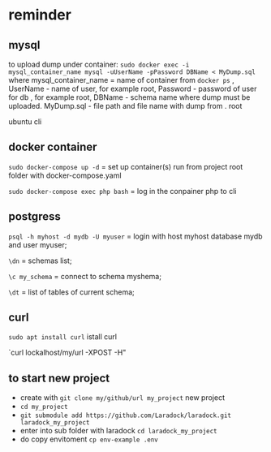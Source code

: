 # reminder

mysql
-----

to upload dump under container: `sudo docker exec -i mysql_container_name mysql -uUserName -pPassword DBName < MyDump.sql` where mysql_container_name = name of container from `docker ps` , UserName - name of user, for example root,  Password - password of user for db , for example root, DBName - schema name where dump must be uploaded. MyDump.sql - file path and file name with dump from . root


ubuntu cli

docker container
----------------

`sudo docker-compose up -d` = set up container(s) run from project root folder with docker-compose.yaml

`sudo docker-compose exec php bash` = log in the conpainer php to cli

postgress
---------

`psql -h myhost -d mydb -U myuser` = login with host myhost database mydb and user myuser;

`\dn` = schemas list;

`\c my_schema` = connect to schema myshema;

`\dt` = list of tables of current schema;

curl 
----

`sudo apt install curl` istall curl

`curl lockalhost/my/url -XPOST -H"

to start new project
--------------------

- create with ```git clone my/github/url my_project```
new project
- ``` cd my_project ```
- ```git submodule add https://github.com/Laradock/laradock.git laradock_my_project```
- enter into sub folder with laradock ``` cd laradock_my_project ```
- do copy envitoment ```cp env-example .env```

